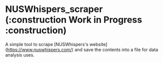 # NUSWhispers_scraper (:construction Work in Progress :construction)

A simple tool to scrape [NUSWhispers's website] (https://www.nuswhispers.com/) and save the contents into a file for data analysis uses. 
